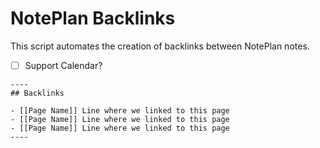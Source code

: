 # NotePlan Backlinks

This script automates the creation of backlinks between NotePlan notes.

- [ ] Support Calendar?

```
----
## Backlinks

- [[Page Name]] Line where we linked to this page
- [[Page Name]] Line where we linked to this page
- [[Page Name]] Line where we linked to this page
----
```